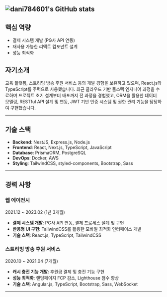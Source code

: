 
![dani784601's GitHub stats](https://github-readme-stats.vercel.app/api?username=dani784601&show_icons=true&theme=tokyonight)
---

## 핵심 역량

- 결제 시스템 개발 (PG사 API 연동)
- 재사용 가능한 리액트 컴포넌트 설계
- 성능 최적화

## 자기소개

교육 플랫폼, 스트리밍 방송 후원 서비스 등의 개발 경험을 보유하고 있으며, React.js와 TypeScript를 주력으로 사용했습니다.
최근 클라우드 기반 풀스택 엔지니어 과정을 수료하며 프로젝트 초기 설계부터 배포까지 전 과정을 경험했고,
ORM을 활용한 데이터 모델링, RESTful API 설계 및 연동, JWT 기반 인증 시스템 및 권한 관리 기능을 담당하여 구현했습니다.

---

## 기술 스택

- **Backend**: NestJS, Express.js, Node.js
- **Frontend**: React, Next.js, TypeScript, JavaScript
- **Database**: PrismaORM, PostgreSQL
- **DevOps**: Docker, AWS
- **Styling**: TailwindCSS, styled-components, Bootstrap, Sass

---

## 경력 사항

### 웹 에이전시

2021.12 ~ 2023.02 (1년 3개월)

- **결제 시스템 개발**: PG사 API 연동, 결제 프로세스 설계 및 구현
- **반응형 UI 구현**: TailwindCSS를 활용한 모바일 최적화 인터페이스 개발
- **기술 스택**: React.js, TypeScript, TailwindCSS

### 스트리밍 방송 후원 서비스

2020.10 ~ 2021.04 (7개월)

- **캐시 충전 기능 개발**: 후원금 결제 및 충전 기능 구현
- **성능 최적화**: 랜딩페이지 FCP 감소, Lighthouse 점수 향상
- **기술 스택**: Angular.js, TypeScript, Bootstrap, Sass, WebSocket

---

